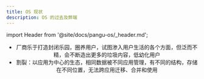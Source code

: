```yaml
---
title: OS 现状
description: OS 的过去及弊端
---
```


import Header from '@site/docs/pangu-os/_header.md';

<Header />


- 厂商乐于打造封闭乐园，圈养用户，试图渗入用户生活的各个方面，但泛而不精，会不断造出更多的垃圾内容，低幼化用户
- 割裂：以应用为中心的生态，相同数据被不同应用管理，有不同的结构，存储在不同位置，无法跨应用迁移、合并和使用

